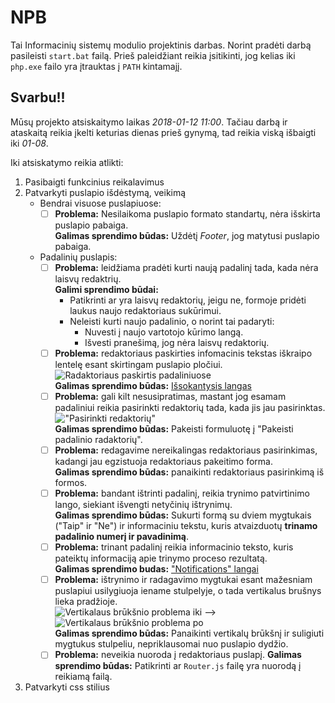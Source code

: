 # NPB

Tai Informacinių sistemų modulio projektinis darbas.
Norint pradėti darbą pasileisti <code>start.bat</code> failą.
Prieš paleidžiant reikia įsitikinti, jog kelias iki <code>php.exe</code> failo yra įtrauktas į <code>PATH</code> kintamajį.

## **Svarbu!!**<br/>
Mūsų projekto atsiskaitymo laikas *2018-01-12 11:00*.
Tačiau darbą ir ataskaitą reikia įkelti keturias dienas prieš gynymą, tad reikia viską išbaigti iki *01-08*.

Iki atsiskatymo reikia atlikti:
1. Pasibaigti funkcinius reikalavimus
1. Patvarkyti puslapio išdėstymą, veikimą
   * Bendrai visuose puslapiuose:
     - [ ] **Problema:** Nesilaikoma puslapio formato standartų, nėra išskirta puslapio pabaiga.<br/>
           **Galimas sprendimo būdas:** Uždėtį *Footer*, jog matytusi puslapio pabaiga.
   * Padalinių puslapis:
     - [ ] **Problema:** leidžiama pradėti kurti naują padalinį tada, kada nėra laisvų redaktrių.<br/>
          **Galimi sprendimo būdai:**<br/>
          * Patikrinti ar yra laisvų redaktorių, jeigu ne, formoje pridėti laukus naujo redaktoriaus sukūrimui.
          * Neleisti kurti naujo padalinio, o norint tai padaryti:
            * Nuvesti į naujo vartotojo kūrimo langą.
            * Išvesti pranešimą, jog nėra laisvų redaktorių.
     - [ ] **Problema:** redaktoriaus paskirties infomacinis tekstas iškraipo lentelę esant skirtingam puslapio pločiui.<br/>
           ![Radaktoriaus paskirtis padaliniuose](https://image.prntscr.com/image/gxpz9yh1TuCebdBZTo0rOA.png)<br/>
           **Galimas sprendimo būdas:** [Išsokantysis langas](https://react-bootstrap.github.io/components.html#popovers)
     - [ ] **Problema:** gali kilt nesusipratimas, mastant jog esamam padaliniui reikia pasirinkti redaktorių tada, kada jis jau pasirinktas.<br/>
           !["Pasirinkti redaktorių"](https://image.prntscr.com/image/lpmuFYLqTvK9ozTUFpySLQ.png)<br/>
           **Galimas sprendimo būdas:** Pakeisti formuluotę į "Pakeisti padalinio radaktorių".
     - [ ] **Problema:** redagavime nereikalingas redaktoriaus pasirinkimas, kadangi jau egzistuoja redaktoriaus pakeitimo forma.<br/>
          **Galimas sprendimo būdas:** panaikinti redaktoriaus pasirinkimą iš formos.
     - [ ] **Problema:**  bandant ištrinti padalinį, reikia trynimo patvirtinimo lango, siekiant išvengti netyčinių ištrynimų. <br/>
          **Galimas sprendimo būdas:** Sukurti formą su dviem mygtukais ("Taip" ir "Ne") ir informaciniu tekstu, kuris atvaizduotų **trinamo padalinio numerį ir pavadinimą**.
     - [ ] **Problema:** trinant padalinį reikia informacinio teksto, kuris pateiktų informaciją apie trinymo proceso rezultatą.<br />
          **Galimas sprendimo budas:** ["Notifications" langai](https://www.npmjs.com/package/react-notifications)
     - [ ] **Problema:** ištrynimo ir radagavimo mygtukai esant mažesniam puslapiui usilygiuoja iename stulpelyje, o tada vertikalus brušnys lieka pradžioje.<br/>
     ![Vertikalaus brūkšnio problema iki](https://image.prntscr.com/image/vWS9-tf5Re6PybQwBWnGxA.png)
     -->
     ![Vertikalaus brūkšnio problema po](https://image.prntscr.com/image/xFIHnWxTTUKTH9kBDKfVUw.png)<br/>
          **Galimas sprendimo būdas:** Panaikinti vertikalų brūkšnį ir suligiuti mygtukus stulpeliu, nepriklausomai nuo puslapio dydžio.
     - [ ] **Problema:** neveikia nuoroda į redaktoriaus puslapį.
          **Galimas sprendimo būdas:** Patikrinti ar <code>Router.js</code> failę yra nuorodą į reikiamą failą.
1. Patvarkyti css stilius
